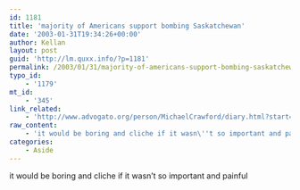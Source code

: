 ```yaml
---
id: 1181
title: 'majority of Americans support bombing Saskatchewan'
date: '2003-01-31T19:34:26+00:00'
author: Kellan
layout: post
guid: 'http://lm.quxx.info/?p=1181'
permalink: /2003/01/31/majority-of-americans-support-bombing-saskatchewan/
typo_id:
    - '1179'
mt_id:
    - '345'
link_related:
    - 'http://www.advogato.org/person/MichaelCrawford/diary.html?start=59'
raw_content:
    - 'it would be boring and cliche if it wasn\''t so important and painful'
categories:
    - Aside
---
```


it would be boring and cliche if it wasn’t so important and painful